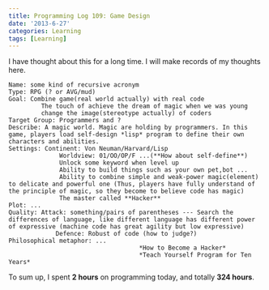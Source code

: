 ```yaml
---
title: Programming Log 109: Game Design
date: '2013-6-27'
categories: Learning
tags: [Learning]
---
```


I have thought about this for a long time. I will make records of my thoughts here.

	Name: some kind of recursive acronym
	Type: RPG (? or AVG/mud)
	Goal: Combine game(real world actually) with real code
	         The touch of achieve the dream of magic when we was young
	         change the image(stereotype actually) of coders
	Target Group: Programmers and ?
	Describe: A magic world. Magic are holding by programmers. In this game, players load self-design *lisp* program to define their own characters and abilities.
	Settings: Continent: Von Neuman/Harvard/Lisp
	              Worldview: 01/OO/OP/F ...(**How about self-define**)
	              Unlock some keyword when level up
	              Ability to build things such as your own pet,bot ...
	              Ability to combine simple and weak-power magic(element) to delicate and powerful one (Thus, players have fully understand of the principle of magic, so they become to believe code has magic)
	              The master called **Hacker**
	Plot: ...
	Quality: Attack: something/pairs of parentheses --- Search the differences of language, like different language has different power of expressive (machine code has great agility but low expressive)
	             Defence: Robust of code (how to judge?)
	Philosophical metaphor: ...
	                                    *How to Become a Hacker*
	                                    *Teach Yourself Program for Ten Years*

To sum up, I spent **2 hours** on programming today, and totally **324 hours**. 